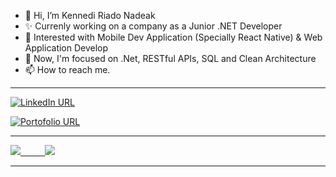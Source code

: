 - 👋 Hi, I’m Kennedi Riado Nadeak
- ✨ Currenly working on a company as a Junior .NET Developer
- 👀 Interested with Mobile Dev Application (Specially React Native) & Web Application Develop
- 🌱 Now, I'm focused on .Net, RESTful APIs, SQL and Clean Architecture
- 📫 How to reach me.

<hr/>

[![LinkedIn URL](https://img.shields.io/static/v1?color=blue&label=linkedin&logo=linkedin&logoColor=white&style=for-the-badge&message=Connect)](https://www.linkedin.com/in/kennediriadonadeak271)

[![Portofolio URL](https://img.shields.io/static/v1?color=green&label=Portofolio&logo=egghead&logoColor=white&style=for-the-badge&message=Check%20Profile)](https://kennedi27.github.io/kennedinadeak/#portofolio/)

<hr/>


<a href="https://github.com/kennedi27">
    <img src="https://github-readme-stats.vercel.app/api?username=kennedi27&count_private=true&show_icons=true&hide=stars" />
    &nbsp;&nbsp;&nbsp;&nbsp;&nbsp;&nbsp;&nbsp;&nbsp;&nbsp;<img src="https://github-readme-stats.vercel.app/api/top-langs/?username=kennedi27&layout=compact" />
</a>


<hr/>
<!---
Kennedi27/Kennedi27 is a ✨ special ✨ repository because its `README.md` (this file) appears on your GitHub profile.
You can click the Preview link to take a look at your changes.
- 💞️ I’m looking to collaborate on 
Thank's milan
--->
